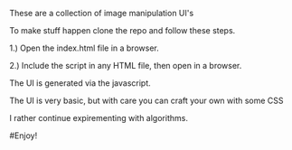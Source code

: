 These are a collection of image manipulation UI's

To make stuff happen clone the repo and follow these steps.

1.) Open the index.html file in a browser.

2.) Include the script in any HTML file, then open in a browser.

The UI is generated via the javascript.

The UI is very basic, but with care you can craft your own with some CSS

I rather continue expirementing with algorithms.

#Enjoy!
